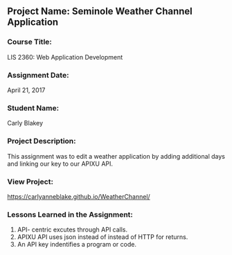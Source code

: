## Project Name:  Seminole Weather Channel Application

### Course Title:
LIS 2360:  Web Application Development

### Assignment Date:  
April 21, 2017

### Student Name:  
Carly Blakey

### Project Description:
This assignment was to edit a weather application by adding additional days and linking our key to our APIXU API. 

### View Project:
https://carlyanneblake.github.io/WeatherChannel/

### Lessons Learned in the Assignment:
1. API- centric excutes through API calls. 
2. APIXU API uses json instead of instead of HTTP for returns. 
3. An API key indentifies a program or code. 
